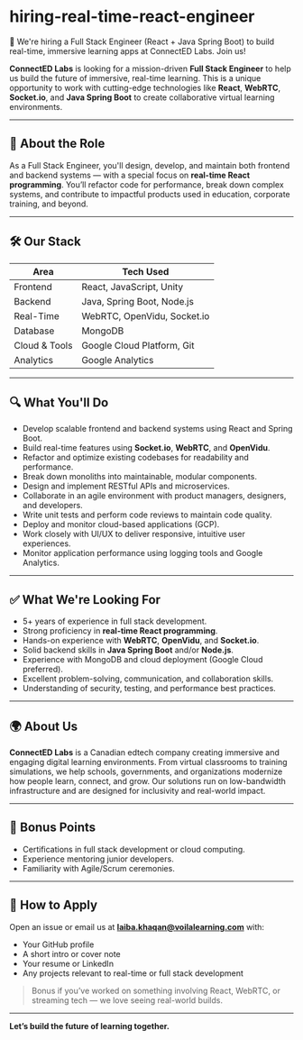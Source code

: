 # hiring-real-time-react-engineer
🚀 We're hiring a Full Stack Engineer (React + Java Spring Boot) to build real-time, immersive learning apps at ConnectED Labs. Join us!

**ConnectED Labs** is looking for a mission-driven **Full Stack Engineer** to help us build the future of immersive, real-time learning. This is a unique opportunity to work with cutting-edge technologies like **React**, **WebRTC**, **Socket.io**, and **Java Spring Boot** to create collaborative virtual learning environments.

---

## 🧠 About the Role

As a Full Stack Engineer, you'll design, develop, and maintain both frontend and backend systems — with a special focus on **real-time React programming**. You’ll refactor code for performance, break down complex systems, and contribute to impactful products used in education, corporate training, and beyond.

---

## 🛠️ Our Stack

| Area           | Tech Used                         |
|----------------|-----------------------------------|
| Frontend       | React, JavaScript, Unity          |
| Backend        | Java, Spring Boot, Node.js        |
| Real-Time      | WebRTC, OpenVidu, Socket.io       |
| Database       | MongoDB                           |
| Cloud & Tools  | Google Cloud Platform, Git        |
| Analytics      | Google Analytics                  |

---

## 🔍 What You'll Do

- Develop scalable frontend and backend systems using React and Spring Boot.
- Build real-time features using **Socket.io**, **WebRTC**, and **OpenVidu**.
- Refactor and optimize existing codebases for readability and performance.
- Break down monoliths into maintainable, modular components.
- Design and implement RESTful APIs and microservices.
- Collaborate in an agile environment with product managers, designers, and developers.
- Write unit tests and perform code reviews to maintain code quality.
- Deploy and monitor cloud-based applications (GCP).
- Work closely with UI/UX to deliver responsive, intuitive user experiences.
- Monitor application performance using logging tools and Google Analytics.

---

## ✅ What We're Looking For

- 5+ years of experience in full stack development.
- Strong proficiency in **real-time React programming**.
- Hands-on experience with **WebRTC**, **OpenVidu**, and **Socket.io**.
- Solid backend skills in **Java Spring Boot** and/or **Node.js**.
- Experience with MongoDB and cloud deployment (Google Cloud preferred).
- Excellent problem-solving, communication, and collaboration skills.
- Understanding of security, testing, and performance best practices.

---

## 🌍 About Us

**ConnectED Labs** is a Canadian edtech company creating immersive and engaging digital learning environments. From virtual classrooms to training simulations, we help schools, governments, and organizations modernize how people learn, connect, and grow. Our solutions run on low-bandwidth infrastructure and are designed for inclusivity and real-world impact.

---

## 🎯 Bonus Points

- Certifications in full stack development or cloud computing.
- Experience mentoring junior developers.
- Familiarity with Agile/Scrum ceremonies.

---

## 📩 How to Apply

Open an issue or email us at **laiba.khaqan@voilalearning.com** with:

- Your GitHub profile
- A short intro or cover note
- Your resume or LinkedIn
- Any projects relevant to real-time or full stack development

> Bonus if you’ve worked on something involving React, WebRTC, or streaming tech — we love seeing real-world builds.

---

**Let’s build the future of learning together.**

